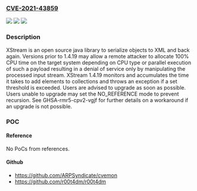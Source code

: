 ### [CVE-2021-43859](https://cve.mitre.org/cgi-bin/cvename.cgi?name=CVE-2021-43859)
![](https://img.shields.io/static/v1?label=Product&message=xstream&color=blue)
![](https://img.shields.io/static/v1?label=Version&message=n%2Fa&color=blue)
![](https://img.shields.io/static/v1?label=Vulnerability&message=CWE-400%3A%20Uncontrolled%20Resource%20Consumption&color=brighgreen)

### Description

XStream is an open source java library to serialize objects to XML and back again. Versions prior to 1.4.19 may allow a remote attacker to allocate 100% CPU time on the target system depending on CPU type or parallel execution of such a payload resulting in a denial of service only by manipulating the processed input stream. XStream 1.4.19 monitors and accumulates the time it takes to add elements to collections and throws an exception if a set threshold is exceeded. Users are advised to upgrade as soon as possible. Users unable to upgrade may set the NO_REFERENCE mode to prevent recursion. See GHSA-rmr5-cpv2-vgjf for further details on a workaround if an upgrade is not possible.

### POC

#### Reference
No PoCs from references.

#### Github
- https://github.com/ARPSyndicate/cvemon
- https://github.com/r00t4dm/r00t4dm

